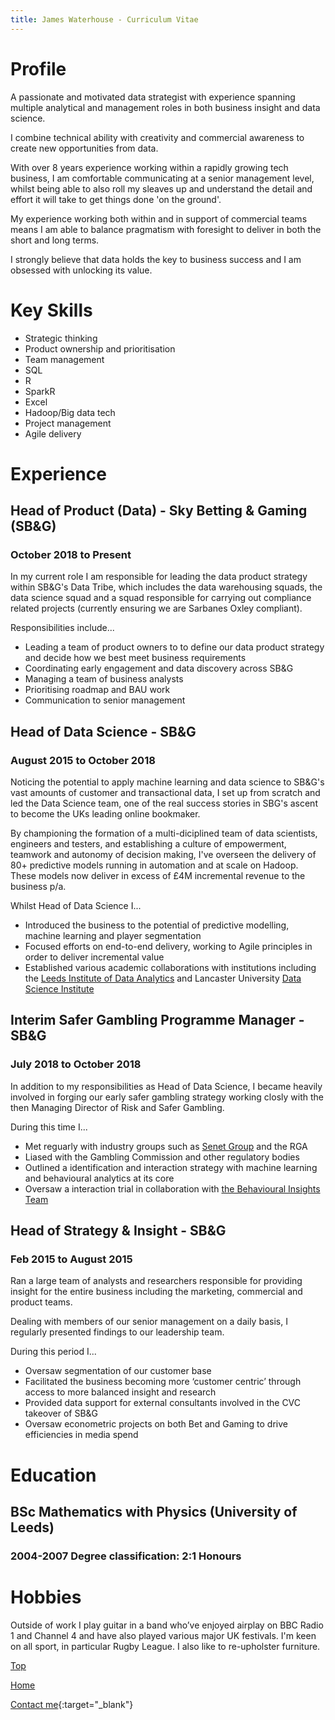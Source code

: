 ```yaml
---
title: James Waterhouse - Curriculum Vitae 
---
```


# Profile
A passionate and motivated data strategist with experience spanning multiple analytical and management roles in both business insight and data science.

I combine technical ability with creativity and commercial awareness to create new opportunities from data.  

With over 8 years experience working within a rapidly growing tech business, I am comfortable communicating at a senior management level, whilst being able to also roll my sleaves up and understand the detail and effort it will take to get things done 'on the ground'.

My experience working both within and in support of commercial teams means I am able to balance pragmatism with foresight to deliver in both the short and long terms.

I strongly believe that data holds the key to business success and I am obsessed with unlocking its value.

# Key Skills
* Strategic thinking
* Product ownership and prioritisation
* Team management
* SQL
* R
* SparkR
* Excel
* Hadoop/Big data tech
* Project management
* Agile delivery

# Experience
## Head of Product (Data) - Sky Betting & Gaming (SB&G)
### October 2018 to Present
In my current role I am responsible for leading the data product strategy within SB&G's Data Tribe, which includes the data warehousing squads, the data science squad and a squad responsible for carrying out compliance related projects (currently ensuring we are Sarbanes Oxley compliant).

Responsibilities include...
* Leading a team of product owners to to define our data product strategy and decide how we best meet business requirements
* Coordinating early engagement and data discovery across SB&G
* Managing a team of business analysts
* Prioritising roadmap and BAU work
* Communication to senior management

## Head of Data Science - SB&G
### August 2015 to October 2018
Noticing the potential to apply machine learning and data science to SB&G's vast amounts of customer and transactional data, I set up from scratch and led the Data Science team, one of the real success stories in SBG's ascent to become the UKs leading online bookmaker.

By championing the formation of a multi-diciplined team of data scientists, engineers and testers, and establishing a culture of empowerment, teamwork and autonomy of decision making, I've overseen the delivery of 80+ predictive models running in automation and at scale on Hadoop.  These models now deliver in excess of £4M incremental revenue to the business p/a.

Whilst Head of Data Science I...
* Introduced the business to the potential of predictive modelling, machine learning and player segmentation
* Focused efforts on end-to-end delivery, working to Agile principles in order to deliver incremental value
* Established various academic collaborations with institutions including the [Leeds Institute of Data Analytics](https://lida.leeds.ac.uk/) and Lancaster University [Data Science Institute](https://www.lancaster.ac.uk/dsi/)

## Interim Safer Gambling Programme Manager - SB&G
### July 2018 to October 2018
In addition to my responsibilities as Head of Data Science, I became heavily involved in forging our early safer gambling strategy working closly with the then Managing Director of Risk and Safer Gambling.

During this time I...
* Met reguarly with industry groups such as [Senet Group](https://senetgroup.org.uk/) and the RGA
* Liased with the Gambling Commission and other regulatory bodies
* Outlined a identification and interaction strategy with machine learning and behavioural analytics at its core
* Oversaw a interaction trial in collaboration with [the Behavioural Insights Team](https://www.bi.team/)

## Head of Strategy & Insight - SB&G
### Feb 2015 to August 2015
Ran a  large  team  of analysts  and  researchers responsible for  providing insight for the entire business including the marketing, commercial and product teams.  

Dealing with members of our senior management on a daily basis, I regularly presented findings to our leadership team.  

During this period I...
* Oversaw segmentation of our customer base
* Facilitated the business becoming more ‘customer centric’ through access to more balanced insight and research
* Provided data support for external consultants involved in the CVC takeover of SB&G
* Oversaw econometric projects on both Bet and Gaming to drive efficiencies in media spend

# Education
## BSc Mathematics with Physics (University of Leeds)
### 2004-2007 Degree classification: 2:1 Honours

# Hobbies
Outside of work I play guitar in a band who’ve enjoyed airplay on BBC Radio 1 and Channel 4 and have also played various major UK festivals.  I'm keen on all sport, in particular Rugby League.  I also like to re-upholster furniture.

[Top](#profile)

[Home](https://www.jameswaterhouse.net/)

[Contact me](https://goo.gl/forms/29H2pMdQbx4YFI613){:target="_blank"}
